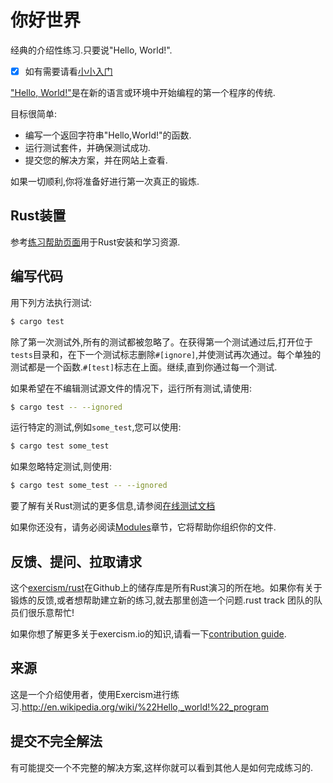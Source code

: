 # 你好世界

经典的介绍性练习.只要说"Hello, World!".

- [x] 如有需要请看[小小入门](./GETTING_STARTED.zh.md)

["Hello, World!"](http://en.wikipedia.org/wiki/%22Hello,_world!%22_program)是在新的语言或环境中开始编程的第一个程序的传统.

目标很简单:

-   编写一个返回字符串"Hello,World!"的函数.
-   运行测试套件，并确保测试成功.
-   提交您的解决方案，并在网站上查看.

如果一切顺利,你将准备好进行第一次真正的锻炼.

## Rust装置

参考[练习帮助页面][help-page]用于Rust安装和学习资源.

## 编写代码

用下列方法执行测试:

```bash
$ cargo test
```

除了第一次测试外,所有的测试都被忽略了。在获得第一个测试通过后,打开位于`tests`目录和，在下一个测试标志删除`#[ignore]`,并使测试再次通过。每个单独的测试都是一个函数.`#[test]`标志在上面。继续,直到你通过每一个测试.

如果希望在不编辑测试源文件的情况下，运行所有测试,请使用:

```bash
$ cargo test -- --ignored
```

运行特定的测试,例如`some_test`,您可以使用:

```bash
$ cargo test some_test
```

如果忽略特定测试,则使用:

```bash
$ cargo test some_test -- --ignored
```

要了解有关Rust测试的更多信息,请参阅[在线测试文档][rust-tests]

如果你还没有，请务必阅读[Modules](https://doc.rust-lang.org/book/2018-edition/ch07-00-modules.html)章节，它将帮助你组织你的文件.

## 反馈、提问、拉取请求

这个[exercism/rust](https://github.com/exercism/rust)在Github上的储存库是所有Rust演习的所在地。如果你有关于锻炼的反馈,或者想帮助建立新的练习,就去那里创造一个问题.rust track 团队的队员们很乐意帮忙!

如果你想了解更多关于exercism.io的知识,请看一下[contribution guide](https://github.com/exercism/docs/blob/master/contributing-to-language-tracks/README.md).

[help-page]: https://exercism.io/tracks/rust/learning

[modules]: https://doc.rust-lang.org/book/2018-edition/ch07-00-modules.html

[cargo]: https://doc.rust-lang.org/book/2018-edition/ch14-00-more-about-cargo.html

[rust-tests]: https://doc.rust-lang.org/book/2018-edition/ch11-02-running-tests.html

## 来源

这是一个介绍使用者，使用Exercism进行练习.<http://en.wikipedia.org/wiki/%22Hello,_world!%22_program>

## 提交不完全解法

有可能提交一个不完整的解决方案,这样你就可以看到其他人是如何完成练习的.
